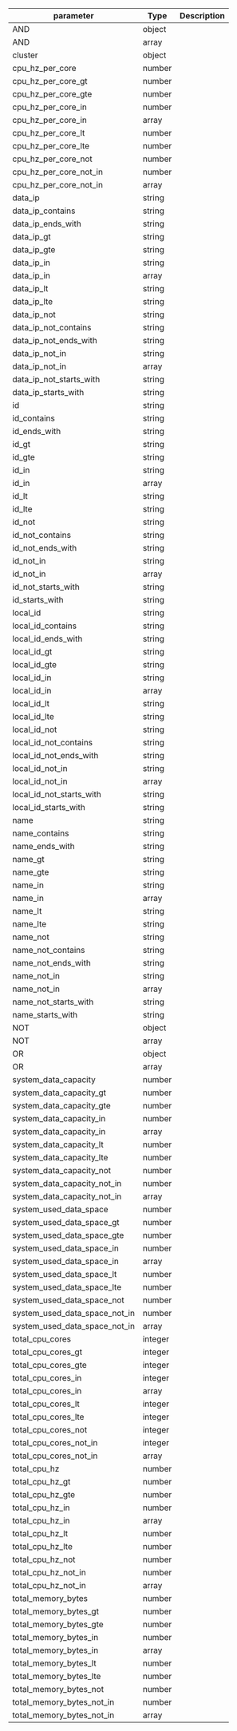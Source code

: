 | parameter | Type | Description |
| ----------- | ----------- |----------- |
| AND  |  object  |    |
| AND  |  array  |    |
| cluster  |  object  |    |
| cpu_hz_per_core  |  number  |    |
| cpu_hz_per_core_gt  |  number  |    |
| cpu_hz_per_core_gte  |  number  |    |
| cpu_hz_per_core_in  |  number  |    |
| cpu_hz_per_core_in  |  array  |    |
| cpu_hz_per_core_lt  |  number  |    |
| cpu_hz_per_core_lte  |  number  |    |
| cpu_hz_per_core_not  |  number  |    |
| cpu_hz_per_core_not_in  |  number  |    |
| cpu_hz_per_core_not_in  |  array  |    |
| data_ip  |  string  |    |
| data_ip_contains  |  string  |    |
| data_ip_ends_with  |  string  |    |
| data_ip_gt  |  string  |    |
| data_ip_gte  |  string  |    |
| data_ip_in  |  string  |    |
| data_ip_in  |  array  |    |
| data_ip_lt  |  string  |    |
| data_ip_lte  |  string  |    |
| data_ip_not  |  string  |    |
| data_ip_not_contains  |  string  |    |
| data_ip_not_ends_with  |  string  |    |
| data_ip_not_in  |  string  |    |
| data_ip_not_in  |  array  |    |
| data_ip_not_starts_with  |  string  |    |
| data_ip_starts_with  |  string  |    |
| id  |  string  |    |
| id_contains  |  string  |    |
| id_ends_with  |  string  |    |
| id_gt  |  string  |    |
| id_gte  |  string  |    |
| id_in  |  string  |    |
| id_in  |  array  |    |
| id_lt  |  string  |    |
| id_lte  |  string  |    |
| id_not  |  string  |    |
| id_not_contains  |  string  |    |
| id_not_ends_with  |  string  |    |
| id_not_in  |  string  |    |
| id_not_in  |  array  |    |
| id_not_starts_with  |  string  |    |
| id_starts_with  |  string  |    |
| local_id  |  string  |    |
| local_id_contains  |  string  |    |
| local_id_ends_with  |  string  |    |
| local_id_gt  |  string  |    |
| local_id_gte  |  string  |    |
| local_id_in  |  string  |    |
| local_id_in  |  array  |    |
| local_id_lt  |  string  |    |
| local_id_lte  |  string  |    |
| local_id_not  |  string  |    |
| local_id_not_contains  |  string  |    |
| local_id_not_ends_with  |  string  |    |
| local_id_not_in  |  string  |    |
| local_id_not_in  |  array  |    |
| local_id_not_starts_with  |  string  |    |
| local_id_starts_with  |  string  |    |
| name  |  string  |    |
| name_contains  |  string  |    |
| name_ends_with  |  string  |    |
| name_gt  |  string  |    |
| name_gte  |  string  |    |
| name_in  |  string  |    |
| name_in  |  array  |    |
| name_lt  |  string  |    |
| name_lte  |  string  |    |
| name_not  |  string  |    |
| name_not_contains  |  string  |    |
| name_not_ends_with  |  string  |    |
| name_not_in  |  string  |    |
| name_not_in  |  array  |    |
| name_not_starts_with  |  string  |    |
| name_starts_with  |  string  |    |
| NOT  |  object  |    |
| NOT  |  array  |    |
| OR  |  object  |    |
| OR  |  array  |    |
| system_data_capacity  |  number  |    |
| system_data_capacity_gt  |  number  |    |
| system_data_capacity_gte  |  number  |    |
| system_data_capacity_in  |  number  |    |
| system_data_capacity_in  |  array  |    |
| system_data_capacity_lt  |  number  |    |
| system_data_capacity_lte  |  number  |    |
| system_data_capacity_not  |  number  |    |
| system_data_capacity_not_in  |  number  |    |
| system_data_capacity_not_in  |  array  |    |
| system_used_data_space  |  number  |    |
| system_used_data_space_gt  |  number  |    |
| system_used_data_space_gte  |  number  |    |
| system_used_data_space_in  |  number  |    |
| system_used_data_space_in  |  array  |    |
| system_used_data_space_lt  |  number  |    |
| system_used_data_space_lte  |  number  |    |
| system_used_data_space_not  |  number  |    |
| system_used_data_space_not_in  |  number  |    |
| system_used_data_space_not_in  |  array  |    |
| total_cpu_cores  |  integer  |    |
| total_cpu_cores_gt  |  integer  |    |
| total_cpu_cores_gte  |  integer  |    |
| total_cpu_cores_in  |  integer  |    |
| total_cpu_cores_in  |  array  |    |
| total_cpu_cores_lt  |  integer  |    |
| total_cpu_cores_lte  |  integer  |    |
| total_cpu_cores_not  |  integer  |    |
| total_cpu_cores_not_in  |  integer  |    |
| total_cpu_cores_not_in  |  array  |    |
| total_cpu_hz  |  number  |    |
| total_cpu_hz_gt  |  number  |    |
| total_cpu_hz_gte  |  number  |    |
| total_cpu_hz_in  |  number  |    |
| total_cpu_hz_in  |  array  |    |
| total_cpu_hz_lt  |  number  |    |
| total_cpu_hz_lte  |  number  |    |
| total_cpu_hz_not  |  number  |    |
| total_cpu_hz_not_in  |  number  |    |
| total_cpu_hz_not_in  |  array  |    |
| total_memory_bytes  |  number  |    |
| total_memory_bytes_gt  |  number  |    |
| total_memory_bytes_gte  |  number  |    |
| total_memory_bytes_in  |  number  |    |
| total_memory_bytes_in  |  array  |    |
| total_memory_bytes_lt  |  number  |    |
| total_memory_bytes_lte  |  number  |    |
| total_memory_bytes_not  |  number  |    |
| total_memory_bytes_not_in  |  number  |    |
| total_memory_bytes_not_in  |  array  |    |